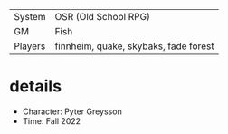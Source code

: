 
|        |           |
| ------ | --------- |
| System | OSR (Old School RPG) |
| GM     | Fish |
| Players | finnheim, quake, skybaks, fade forest |

# details

* Character: Pyter Greysson
* Time: Fall 2022
